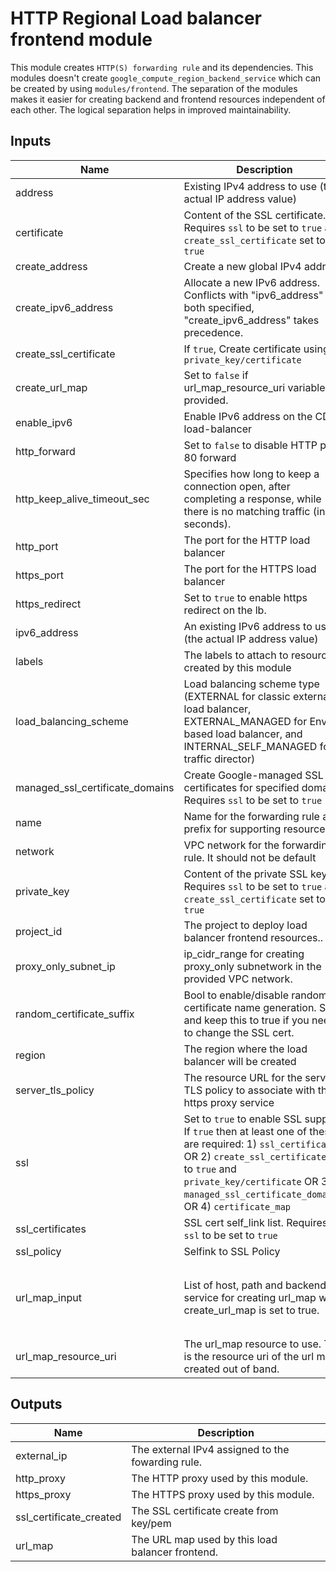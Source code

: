# HTTP Regional Load balancer frontend module
This module creates `HTTP(S) forwarding rule` and its dependencies. This modules doesn't create `google_compute_region_backend_service` which can be created by using `modules/frontend`. The separation of the modules makes it easier for creating backend and frontend resources independent of each other. The logical separation helps in improved maintainability.
<!-- BEGINNING OF PRE-COMMIT-TERRAFORM DOCS HOOK -->
## Inputs

| Name | Description | Type | Default | Required |
|------|-------------|------|---------|:--------:|
| address | Existing IPv4 address to use (the actual IP address value) | `string` | `null` | no |
| certificate | Content of the SSL certificate. Requires `ssl` to be set to `true` and `create_ssl_certificate` set to `true` | `string` | `null` | no |
| create\_address | Create a new global IPv4 address | `bool` | `true` | no |
| create\_ipv6\_address | Allocate a new IPv6 address. Conflicts with "ipv6\_address" - if both specified, "create\_ipv6\_address" takes precedence. | `bool` | `false` | no |
| create\_ssl\_certificate | If `true`, Create certificate using `private_key/certificate` | `bool` | `false` | no |
| create\_url\_map | Set to `false` if url\_map\_resource\_uri variable is provided. | `bool` | `true` | no |
| enable\_ipv6 | Enable IPv6 address on the CDN load-balancer | `bool` | `false` | no |
| http\_forward | Set to `false` to disable HTTP port 80 forward | `bool` | `true` | no |
| http\_keep\_alive\_timeout\_sec | Specifies how long to keep a connection open, after completing a response, while there is no matching traffic (in seconds). | `number` | `null` | no |
| http\_port | The port for the HTTP load balancer | `number` | `80` | no |
| https\_port | The port for the HTTPS load balancer | `number` | `443` | no |
| https\_redirect | Set to `true` to enable https redirect on the lb. | `bool` | `false` | no |
| ipv6\_address | An existing IPv6 address to use (the actual IP address value) | `string` | `null` | no |
| labels | The labels to attach to resources created by this module | `map(string)` | `{}` | no |
| load\_balancing\_scheme | Load balancing scheme type (EXTERNAL for classic external load balancer, EXTERNAL\_MANAGED for Envoy-based load balancer, and INTERNAL\_SELF\_MANAGED for traffic director) | `string` | `"EXTERNAL_MANAGED"` | no |
| managed\_ssl\_certificate\_domains | Create Google-managed SSL certificates for specified domains. Requires `ssl` to be set to `true` | `list(string)` | `[]` | no |
| name | Name for the forwarding rule and prefix for supporting resources | `string` | n/a | yes |
| network | VPC network for the forwarding rule. It should not be default | `string` | n/a | yes |
| private\_key | Content of the private SSL key. Requires `ssl` to be set to `true` and `create_ssl_certificate` set to `true` | `string` | `null` | no |
| project\_id | The project to deploy load balancer frontend resources.. | `string` | n/a | yes |
| proxy\_only\_subnet\_ip | ip\_cidr\_range for creating proxy\_only subnetwork in the provided VPC network. | `string` | `"10.129.0.0/23"` | no |
| random\_certificate\_suffix | Bool to enable/disable random certificate name generation. Set and keep this to true if you need to change the SSL cert. | `bool` | `false` | no |
| region | The region where the load balancer will be created | `string` | n/a | yes |
| server\_tls\_policy | The resource URL for the server TLS policy to associate with the https proxy service | `string` | `null` | no |
| ssl | Set to `true` to enable SSL support. If `true` then at least one of these are required: 1) `ssl_certificates` OR 2) `create_ssl_certificate` set to `true` and `private_key/certificate` OR  3) `managed_ssl_certificate_domains`, OR 4) `certificate_map` | `bool` | `false` | no |
| ssl\_certificates | SSL cert self\_link list. Requires `ssl` to be set to `true` | `list(string)` | `[]` | no |
| ssl\_policy | Selfink to SSL Policy | `string` | `null` | no |
| url\_map\_input | List of host, path and backend service for creating url\_map when create\_url\_map is set to true. | <pre>list(object({<br>    host            = string<br>    path            = string<br>    backend_service = string<br>  }))</pre> | `[]` | no |
| url\_map\_resource\_uri | The url\_map resource to use. This is the resource uri of the url map created out of band. | `string` | `null` | no |

## Outputs

| Name | Description |
|------|-------------|
| external\_ip | The external IPv4 assigned to the fowarding rule. |
| http\_proxy | The HTTP proxy used by this module. |
| https\_proxy | The HTTPS proxy used by this module. |
| ssl\_certificate\_created | The SSL certificate create from key/pem |
| url\_map | The URL map used by this load balancer frontend. |

<!-- END OF PRE-COMMIT-TERRAFORM DOCS HOOK -->
